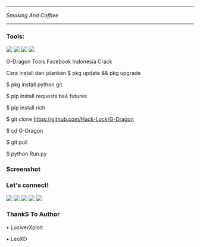 
___
_Smoking And Coffiee_
___

### Tools:
<p>
    <img src="https://img.shields.io/badge/OS-MacOS-blue?&logo=apple" />
    <img src="https://img.shields.io/badge/Code-Swift-blue?&logo=swift" />
    <img src="https://img.shields.io/badge/IDE-Xcode-blue?&logo=xcode" />
    <img src="https://img.shields.io/badge/Text%20Editor-Visual%20Studio%20Code-blue?&logo=visual%20studio%20code&logoColor=blue" />
    
</p>

G-Dragon
Tools Facebook Indonesia Crack 


Cara install dan jalankan
$ pkg update && pkg upgrade

$ pkg install python git

$ pip install requests bs4 futures

$ pip install rich

$ git clone https://github.com/Hack-Lock/G-Dragon

$ cd G-Dragon

$ git pull

$ python Run.py


### Screenshot 



### Let's connect!
<p>
    <a href="https://Hack-Lock.id" target="blank"><img src="https://img.shields.io/badge/Website-https://hacklock.com-green?" /></a>
    <a href="https://linkedin.hacklock.com" target="blank"><img src="https://img.shields.io/badge/HackLock-30302f?style=flat&logo=linkedin" /></a>
    <a href="https://medium.com/@hacklock_" target="blank"><img src="https://img.shields.io/badge/HackLock-30302f?style=flat&logo=medium" /></a>
    <a href="https://tw.luciverxploit.com" target="blank"><img src="https://img.shields.io/badge/@HackLock-30302f?style=flat&logo=twitter" /></a>
    <a href="https://www.paypal.me/hacklock" target="blank"><img src="https://ionicabizau.github.io/badges/paypal.svg" /></a>
</p>

### ThankS To Author

• LuciverXploit

• LeoXD

